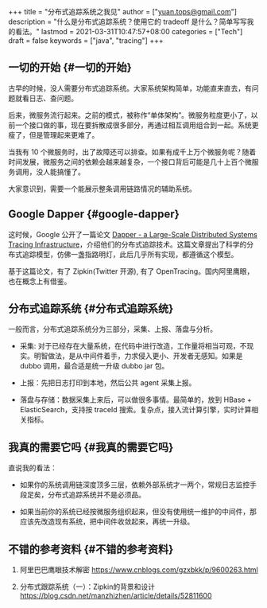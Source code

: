 +++
title = "分布式追踪系统之我见"
author = ["yuan.tops@gmail.com"]
description = "什么是分布式追踪系统？使用它的 tradeoff 是什么？简单写写我的看法。"
lastmod = 2021-03-31T10:47:57+08:00
categories = ["Tech"]
draft = false
keywords = ["java", "tracing"]
+++

## 一切的开始 {#一切的开始}

古早的时候，没人需要分布式追踪系统。大家系统架构简单，功能直来直去，有问题就看日志、查问题。

后来，微服务流行起来。之前的模式，被称作“单体架构”。微服务粒度更小了，以前一个接口做的事，现在要拆散成很多部分，再通过相互调用组合到一起。系统更瘦了，但是管理起来更难了。

当我有 10 个微服务时，出了故障还可以排查。如果有成千上万个微服务呢？随着时间发展，微服务之间的依赖会越来越复杂，一个接口背后可能是几十上百个微服务调用，没人能搞懂了。

大家意识到，需要一个能展示整条调用链路情况的辅助系统。


## Google Dapper {#google-dapper}

这时候，Google 公开了一篇论文 [Dapper - a Large-Scale Distributed Systems Tracing Infrastructure](https://research.google.com/archive/papers/dapper-2010-1.pdf)，介绍他们的分布式追踪技术。这篇文章提出了科学的分布式追踪模型，仿佛一盏指路明灯，此后几乎所有实现，都遵循这个模型。

基于这篇论文，有了 Zipkin(Twitter 开源), 有了 OpenTracing。国内阿里鹰眼，也在概念上有借鉴。


## 分布式追踪系统 {#分布式追踪系统}

一般而言，分布式追踪系统分为三部分，采集、上报、落盘与分析。

-   采集: 对于已经存在大量系统，在代码中进行改造，工作量将相当可观，不现实。明智做法，是从中间件着手，力求侵入更小、开发者无感知。如果是 dubbo 调用，最合适是统一升级 dubbo jar 包。

-   上报：先把日志打印到本地，然后公共 agent 采集上报。

-   落盘与存储：数据采集上来后，可以做很多事情。最简单的，放到 HBase + ElasticSearch，支持按 traceId 搜索。复杂点，接入流计算引擎，实时计算相关指标。


## 我真的需要它吗 {#我真的需要它吗}

直说我的看法：

-   如果你的系统调用链深度顶多三层，依赖外部系统才一两个，常规日志监控手段足矣，分布式追踪系统并不是必须品。

-   如果当前你的系统已经按微服务组织起来，但没有使用统一维护的中间件，那应该先改造现有系统，把中间件收敛起来，再统一升级。


## 不错的参考资料 {#不错的参考资料}

1.  阿里巴巴鹰眼技术解密 <https://www.cnblogs.com/gzxbkk/p/9600263.html>

2.  分布式跟踪系统（一）：Zipkin的背景和设计 <https://blog.csdn.net/manzhizhen/article/details/52811600>
